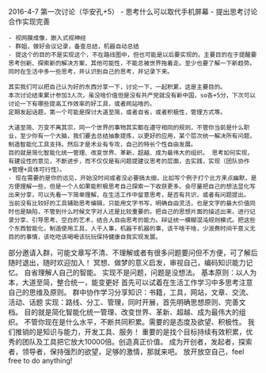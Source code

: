 2016-4-7 第一次讨论（华安孔+5）
    - 思考什么可以取代手机屏幕
    - 提出思考讨论合作实现完善

    - 视网膜成像，嵌入式视神经
    - 群姐，做好会议记录，备查总结，机器自动总结
    - 提这个的目的不是实现这个，不在路线图中，但也可能是以后要实现的。主要目的在于提醒要思考创新、探索新的解决方案，其他可能性，不能总被世界拖着走。至少也要了解一下新趋势。同时在生活中多一些思考，并认识到自己的思考，并记录下来。

    其实我们可以把自己认为好的东西分享一下，讨论一下，一起积累，这是主要目的。
    本次讨论结束累计参加3人次，虽没啥价值但是没有共产党就没有新中国，so各+5分，下次可以讨论一下有哪些提高工作效率的好工具，或者网站啥的。
    定期发起话题，第一个可能是探讨大道至简，或者自省，或者积极性，管理方式等。

    大道至简、万变不离其宗，同一个世界的事物其实都在遵守相同的规则，不管你当前是什么职业，至少你有一个大脑，我们要去总结抽象提炼，以更好的应用，某个层次统一解决所有问题，制造智能化工具支持。然后才是术业有专攻，自己的特长个性自由发展。
    目的就是简化智能化统一管理、改变世界、革新、超越、成为最伟大的组织。 思考如何实现，有建设性的意见，不断进步，而不仅仅是有问题提建议思考的层面，去实践，实现（团队协作+管理+具体可行性）。
    - 现在需要的是你的远见，开始没时间或者没必要搞太细，比如写个例子打个比方来点幽默，是方便理解一些，但是一个人如果能积极思考自己探索一下收获更多。会尽量把自己的想法显化写出来分享，可以先看一下简单理解，在生活工作中留意思考，是否有共识，或者有问题提出。
    当前没有比较好的工具辅助思考编辑，只能用文字书写，明确自由灵活，也是文字的最大价值同时也是缺陷，不管到什么时候文字对人还是比较重要的。把自己的思想片面的描述出来，进行记录分享、引导思考、空白的艺术，结合人自由思考的能力。辩证统一模糊混沌规则模式。把这些个东西智能化，制造使用工具，人干人事，机器干机器的事，该干啥干啥，少浪费时间干意义无目的的事情，该吃吃该喝喝该玩玩保持健康自我实现发展。


部分邀请入群，可能文章写不清、不理解或者有很多问题要问但不方便，可了解后随时退出，随时欢迎加入！
冥想、做梦的意义启发，审视自己，编码知识能力记忆。
自省理解人自己的智能。
实现不是问题，问题是没想法。
基本原则：以人为本，大道至简，整合统一，能变更好
首先可以试着在生活工作学习中多思考注意自己的思维及原则。
群中协作学习分享知识：书籍，工具，网站，文章、交流、活动、话题
实现：路线、分工、管理，同时开展，首先明确思想原则、完善文档。
目的就是简化智能化统一管理、改变世界、革新、超越、成为最伟大的组织。
不管你现在是什么水平，不断共同积累。需要的是态度及欲望、积极性。
我们推销的是知识与能力，开发工具、服务！
重要的是找个目标持续有效积累，优秀的团队及工具把它放大10000倍。创造真正价值。
成为开创者，发起者，探索者，领导者，保持强烈的欲望，足够的激情，那就来吧。
放开放空自己，feel free to do anything!
